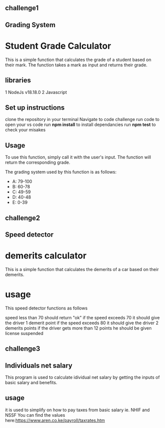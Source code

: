 ## challenge1

## Grading System

# Student Grade Calculator

This is a simple function that calculates the grade of a student based on their mark. The function takes a mark as input and returns their grade.

## libraries
1 NodeJs v18.18.0
2 Javascript

## Set up instructions 
clone the repository in your terminal
Navigate to code challenge 
run code to open your vs code
run **npm install** to install dependancies
run **npm test** to check your misakes


## Usage

To use this function, simply call it with the user's input. The function will return the corresponding grade.

The grading system used by this function is as follows:

- A: 79-100
- B: 60-78
- C: 49-59
- D: 40-48
- E: 0-39

## challenge2
## Speed detector

# demerits calculator

This is a simple function that calculates the demerits of a car based on their demerits.

# usage
This speed detector functions as follows

speed less than 70 should return "ok"
if the speed exceeds 70 it should give the driver 1 demerit point
if the speed exceeds 80 it should give the driver 2 demerits points
if the driver gets more than 12 points he should be given license suspended

## challenge3 
## Individuals net salary
This program is used to calculate idividual net salary by getting the inputs of basic salary and benefits.


## usage 
it is used to simplify on how to pay taxes from basic salary ie. NHIF and NSSF
You can find the values here:https://www.aren.co.ke/payroll/taxrates.htm 




